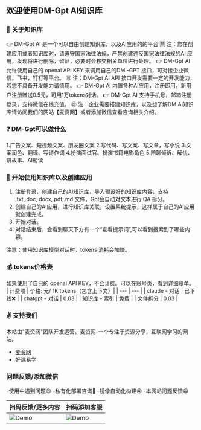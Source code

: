 ## 欢迎使用DM-Gpt AI知识库

### 💠 关于知识库

👉 DM-Gpt AI 是一个可以自由创建知识库，以及AI应用的的平台
🈲 注：您在创建应用或者知识库时，请遵守国家法律法规，严禁创建违反国家法律法规的AI 应用，发现将进行删除，留证，必要时会移交相关单位进行处理。
👉 DM-Gpt AI 允许使用自己的 openai API KEY 来调用自己的DM -GPT 接口，可对接企业微信，飞书，钉钉等平台。
🉑 注：DM-Gpt AI API 接口开发需要一定的开发能力，若您不具备开发能力请慎用。
👉 DM-Gpt AI 内置多种AI应用，注册即用，新用户注册赠送0.5元，可用1万tokens对话。
👉 DM-Gpt AI 支持手机号，邮箱注册登录，支持微信在线充值。
🉑 注：企业需要搭建知识库，以及想了解DM AI知识库请访问我们的网站【麦资网】或者添加微信查看咨询相关介绍。

### ❓ DM-Gpt可以做什么

1.广告文案、短视频文案、朋友圈文案
2.写代码、写文案、写文章，写小说
3.文案润色、翻译、写诗作词
4.扮演面试官、扮演书籍电影角色
5.陪聊倾诉、解忧、讲故事、AI朗读

### 🔎 开始使用知识库以及创建应用

1. 注册登录，创建自己的AI知识库，导入预设好的知识库内容，支持 .txt,.doc,.docx,.pdf,.md 文件，Gpt会自动对文本进行 QA 拆分。
2. 创建自己的AI应用，进行知识库关联，设置系统提示，这样属于自己的AI应用就创建完成。
3. 开始对话。
4. 对话结束后，会看到聊天下方有一个“查看提示词”,可以看到搜索到了哪些内容。

注意：使用知识库模型对话时，tokens 消耗会加快。

### 💰 tokens价格表

如果使用了自己的 openai API KEY，不会计费。可以在账号页，看到详细账单。
| 计费项 | 价格: 元/ 1K tokens（包含上下文）|
| --- | --- |
| claude - 对话 | 已下线❌ |
| chatgpt - 对话 | 0.03 |
| 知识库 - 索引 | 免费 |
| 文件拆分 | 0.03 |

### ✌ 支持我们

本站由"麦资网"团队开发运营，麦资网-一个专注于资源分享，互联网学习的网站。
- [麦资网](https://www.mzc77.com/)
- [好课易学](https://www.mzc77.com/)

### 问题反馈/添加微信

-使用中遇到问题😊
-私有化部署咨询🤭
-镜像自动化构建😛
-本网站问题反馈😁

| 扫码反馈/更多内容        | 扫码添加客服     |
| ----------------------- | -------------------- |
| ![Demo](https://storage.mzc77.com/storagee/dmgpt/imgs/gengduobangzhu.png) |![Demo](https://storage.mzc77.com/storagee/dmgpt/imgs/wxxiaoerlang.png) |